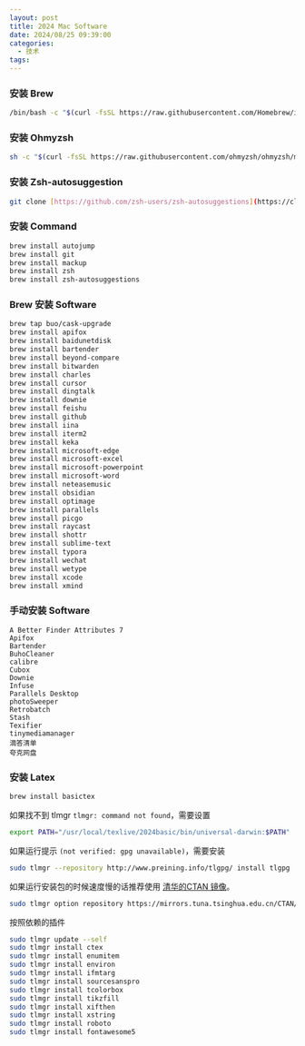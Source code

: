 ```yaml
---
layout: post
title: 2024 Mac Software
date: 2024/08/25 09:39:00
categories:
  - 技术
tags:
---
```


### 安装 Brew

```bash
/bin/bash -c "$(curl -fsSL https://raw.githubusercontent.com/Homebrew/install/HEAD/install.sh)"
```

### 安装 Ohmyzsh

```bash
sh -c "$(curl -fsSL https://raw.githubusercontent.com/ohmyzsh/ohmyzsh/master/tools/install.sh)"
```

### 安装 Zsh-autosuggestion

```bash
git clone [https://github.com/zsh-users/zsh-autosuggestions](https://cloud.tencent.com/developer/tools/blog-entry?target=https%3A%2F%2Flinks.jianshu.com%2Fgo%3Fto%3Dhttps%25253A%25252F%25252Fgithub.com%25252Fzsh-users%25252Fzsh-autosuggestions&source=article&objectId=1684785) ~/.oh-my-zsh/custom/plugins/zsh-autosuggestion
```

### 安装 Command

```bash
brew install autojump
brew install git
brew install mackup
brew install zsh
brew install zsh-autosuggestions
```

### Brew 安装 Software

```bash
brew tap buo/cask-upgrade
brew install apifox
brew install baidunetdisk
brew install bartender
brew install beyond-compare
brew install bitwarden
brew install charles
brew install cursor
brew install dingtalk
brew install downie
brew install feishu
brew install github
brew install iina
brew install iterm2
brew install keka
brew install microsoft-edge
brew install microsoft-excel
brew install microsoft-powerpoint
brew install microsoft-word
brew install neteasemusic
brew install obsidian
brew install optimage
brew install parallels
brew install picgo
brew install raycast
brew install shottr
brew install sublime-text
brew install typora
brew install wechat
brew install wetype
brew install xcode
brew install xmind
```

### 手动安装 Software

```
A Better Finder Attributes 7
Apifox
Bartender
BuhoCleaner
calibre
Cubox
Downie
Infuse
Parallels Desktop
photoSweeper
Retrobatch
Stash
Texifier
tinymediamanager
滴答清单
夸克网盘
```

### 安装 Latex

```bash
brew install basictex 
```

如果找不到 tlmgr `tlmgr: command not found`，需要设置

```bash
export PATH="/usr/local/texlive/2024basic/bin/universal-darwin:$PATH"
```

如果运行提示 `(not verified: gpg unavailable)`，需要安装

```bash
sudo tlmgr --repository http://www.preining.info/tlgpg/ install tlgpg
```

如果运行安装包的时候速度慢的话推荐使用 [清华的CTAN 镜像](https://mirror.tuna.tsinghua.edu.cn/help/CTAN/)。

```bash
sudo tlmgr option repository https://mirrors.tuna.tsinghua.edu.cn/CTAN/systems/texlive/tlnet
```

按照依赖的插件

```bash
sudo tlmgr update --self
sudo tlmgr install ctex
sudo tlmgr install enumitem
sudo tlmgr install environ
sudo tlmgr install ifmtarg
sudo tlmgr install sourcesanspro
sudo tlmgr install tcolorbox
sudo tlmgr install tikzfill
sudo tlmgr install xifthen
sudo tlmgr install xstring
sudo tlmgr install roboto
sudo tlmgr install fontawesome5
```
